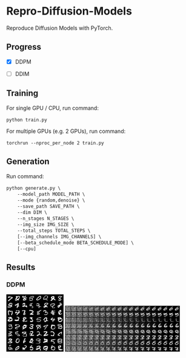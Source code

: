 # Repro-Diffusion-Models

Reproduce Diffusion Models with PyTorch.



## Progress

- [x] DDPM
- [ ] DDIM



## Training

For single GPU / CPU, run command:

```shell
python train.py
```

 For multiple GPUs (e.g. 2 GPUs), run command:

```shell
torchrun --nproc_per_node 2 train.py
```



## Generation

Run command:

```shell
python generate.py \
    --model_path MODEL_PATH \
    --mode {random,denoise} \
    --save_path SAVE_PATH \
    --dim DIM \
    --n_stages N_STAGES \
    --img_size IMG_SIZE \
    --total_steps TOTAL_STEPS \
    [--img_channels IMG_CHANNELS] \
    [--beta_schedule_mode BETA_SCHEDULE_MODE] \
    [--cpu]
```



## Results



### DDPM

<img src="./assets/ddpm-mnist-random.png" width=30% /> <img src="./assets/ddpm-mnist-denoise.png" width=60% /> 

